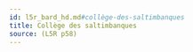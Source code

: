 ```yaml
---
id: l5r_bard_hd.md#collège-des-saltimbanques
title: Collège des saltimbanques
source: (L5R p58)
---
```


